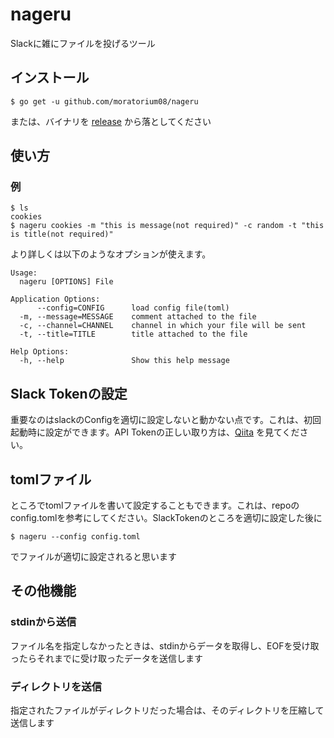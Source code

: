 # nageru

Slackに雑にファイルを投げるツール

## インストール

```
$ go get -u github.com/moratorium08/nageru
```

または、バイナリを [release](https://github.com/moratorium08/nageru/releases) から落としてください

## 使い方

### 例

```
$ ls
cookies
$ nageru cookies -m "this is message(not required)" -c random -t "this is title(not required)"
```

より詳しくは以下のようなオプションが使えます。

```
Usage:
  nageru [OPTIONS] File

Application Options:
      --config=CONFIG      load config file(toml)
  -m, --message=MESSAGE    comment attached to the file
  -c, --channel=CHANNEL    channel in which your file will be sent
  -t, --title=TITLE        title attached to the file

Help Options:
  -h, --help               Show this help message
```

## Slack Tokenの設定

重要なのはslackのConfigを適切に設定しないと動かない点です。これは、初回起動時に設定ができます。API Tokenの正しい取り方は、[Qiita](https://qiita.com/ykhirao/items/3b19ee6a1458cfb4ba21) を見てください。


## tomlファイル

ところでtomlファイルを書いて設定することもできます。これは、repoのconfig.tomlを参考にしてください。SlackTokenのところを適切に設定した後に

```
$ nageru --config config.toml
```

でファイルが適切に設定されると思います

## その他機能

### stdinから送信

ファイル名を指定しなかったときは、stdinからデータを取得し、EOFを受け取ったらそれまでに受け取ったデータを送信します

### ディレクトリを送信

指定されたファイルがディレクトリだった場合は、そのディレクトリを圧縮して送信します

